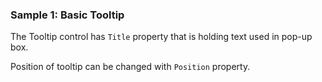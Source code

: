 ### Sample 1: Basic Tooltip

The Tooltip control has `Title` property that is holding text used in pop-up box.

Position of tooltip can be changed with `Position` property.